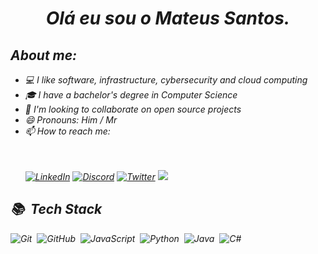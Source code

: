 <h1 align="center"><i> Olá eu sou o Mateus Santos.<i> </h1>



##  About me: 
- 💻 I like software, infrastructure, cybersecurity and cloud computing
- :mortar_board: I have a bachelor's degree in Computer Science
- 👯 I'm looking to collaborate on open source projects
- 😄 Pronouns: Him / Mr
- 📫 How to reach me: 
        <br></br> 
            <p align-itens ="center">	
                [![LinkedIn](https://img.shields.io/badge/LinkedIn-060606?style=for-the-badge&logo=linkedin&logoColor=0E76A8)](https://www.linkedin.com/in/mateus-santos-973634197/) 
                [![Discord](https://img.shields.io/badge/Discord-000?style=for-the-badge&logo=discord)](https://www.discord.com/in/_hunter77/) 
                [![Twitter](https://img.shields.io/badge/Twitter-000?style=for-the-badge&logo=twitter)](https://twitter.com/MateusSantosRPs)
                <a href="https://t.me/USERNAME" target="_blank"><img src="https://img.shields.io/badge/Telegram-001?style=for-the-badge&logo=telegram&logoColor=white"></a>
            </p>


## 📚 &nbsp;Tech Stack

![Git](https://img.shields.io/badge/-Git-05122A?style=for-the-badge&logo=git)&nbsp;
![GitHub](https://img.shields.io/badge/-GitHub-05122A?style=for-the-badge&logo=github)&nbsp;
![JavaScript](https://img.shields.io/badge/-JavaScript-05122A?style=for-the-badge&logo=javascript)&nbsp;
![Python](https://img.shields.io/badge/-Python-05122A?style=for-the-badge&logo=python)&nbsp;
![Java](https://img.shields.io/badge/-Java-05122A?style=for-the-badge&logo=java)&nbsp; 
![C#](https://img.shields.io/badge/C%23-000?style=for-the-badge&logo=c-sharp&logoColor=823085)&nbsp; 
<br><br>



<!--
**MateusSantosRPs/MateusSantosRPs** is a ✨ _special_ ✨ repository because its `README.md` (this file) appears on your GitHub profile.

Here are some ideas to get you started:

- 🔭 I’m currently working on ...
- 🌱 I’m currently learning ...

- 👯 I’m looking to collaborate on ...
- 🤔 I’m looking for help with ...
- 💬 Ask me about ...
- 📫 How to reach me: ...
- ⚡ Fun fact: ...


<!-- ![Node.js](https://img.shields.io/badge/-Node.js-05122A?style=flat&logo=node.js)&nbsp; -->
<!-- ![Visual Studio Code](https://img.shields.io/badge/-Visual%20Studio%20Code-05122A?style=flat&logo=visual-studio-code&logoColor=007ACC)&nbsp; -->





